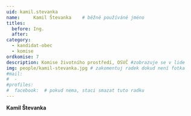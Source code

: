 ```yaml
---
uid: kamil.stevanka
name:     Kamil Števanka  	# běžně používáné jméno
titles:
  before: Ing.
  after:
category:
  - kandidat-obec
  - komise
ordkomise: 7
description: Komise životního prostředí, OSVČ #zobrazuje se v lide
img: people/kamil-stevanka.jpg # zakomentuj radek dokud není fotka
#mail:
#  - 
#profiles:
#  facebook:  # pokud nema, staci smazat tuto radku
---
```


**Kamil Števanka**

